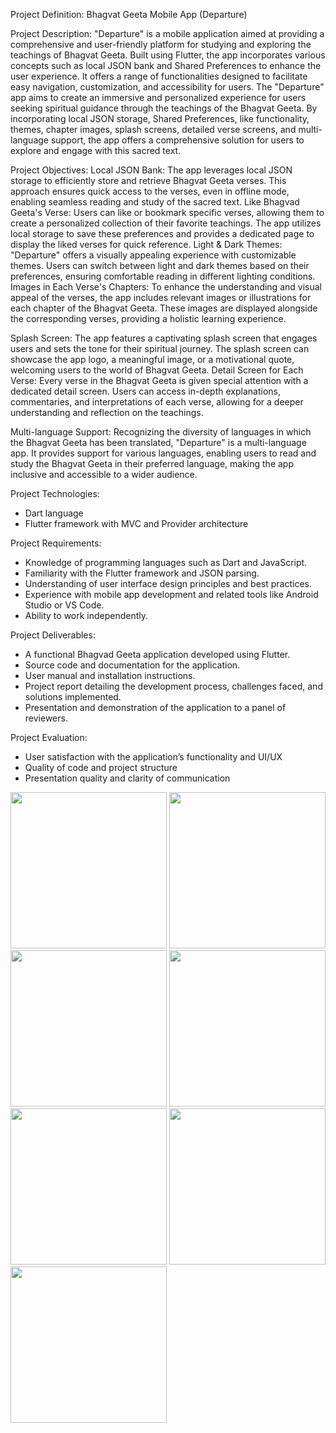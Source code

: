 Project Definition: Bhagvat Geeta Mobile App (Departure)

Project Description:
"Departure" is a mobile application aimed at providing a comprehensive and user-friendly
platform for studying and exploring the teachings of Bhagvat Geeta. Built using Flutter, the app
incorporates various concepts such as local JSON bank and Shared Preferences to enhance the
user experience. It offers a range of functionalities designed to facilitate easy navigation,
customization, and accessibility for users.
The "Departure" app aims to create an immersive and personalized experience for users seeking
spiritual guidance through the teachings of the Bhagvat Geeta. By incorporating local JSON
storage, Shared Preferences, like functionality, themes, chapter images, splash screens, detailed
verse screens, and multi-language support, the app offers a comprehensive solution for users to
explore and engage with this sacred text.

Project Objectives:
Local JSON Bank: The app leverages local JSON storage to efficiently store and retrieve
Bhagvat Geeta verses. This approach ensures quick access to the verses, even in offline mode,
enabling seamless reading and study of the sacred text.
Like Bhagvad Geeta's Verse: Users can like or bookmark specific verses, allowing them to
create a personalized collection of their favorite teachings. The app utilizes local storage to save
these preferences and provides a dedicated page to display the liked verses for quick reference.
Light & Dark Themes: "Departure" offers a visually appealing experience with customizable
themes. Users can switch between light and dark themes based on their preferences, ensuring
comfortable reading in different lighting conditions.
Images in Each Verse's Chapters: To enhance the understanding and visual appeal of the
verses, the app includes relevant images or illustrations for each chapter of the Bhagvat Geeta.
These images are displayed alongside the corresponding verses, providing a holistic learning
experience.

Splash Screen: The app features a captivating splash screen that engages users and sets the tone
for their spiritual journey. The splash screen can showcase the app logo, a meaningful image, or
a motivational quote, welcoming users to the world of Bhagvat Geeta.
Detail Screen for Each Verse: Every verse in the Bhagvat Geeta is given special attention with
a dedicated detail screen. Users can access in-depth explanations, commentaries, and
interpretations of each verse, allowing for a deeper understanding and reflection on the
teachings.

Multi-language Support: Recognizing the diversity of languages in which the Bhagvat Geeta
has been translated, "Departure" is a multi-language app. It provides support for various
languages, enabling users to read and study the Bhagvat Geeta in their preferred language,
making the app inclusive and accessible to a wider audience.

Project Technologies:
- Dart language
- Flutter framework with MVC and Provider architecture

Project Requirements:
- Knowledge of programming languages such as Dart and JavaScript.
- Familiarity with the Flutter framework and JSON parsing.
- Understanding of user interface design principles and best practices.
- Experience with mobile app development and related tools like Android Studio or VS Code.
- Ability to work independently.

Project Deliverables:
- A functional Bhagvad Geeta application developed using Flutter.
- Source code and documentation for the application.
- User manual and installation instructions.
- Project report detailing the development process, challenges faced, and solutions implemented.
- Presentation and demonstration of the application to a panel of reviewers.

Project Evaluation:
- User satisfaction with the application’s functionality and UI/UX
- Quality of code and project structure
- Presentation quality and clarity of communication

<img src="https://github.com/kevinmali/Bhagwat_Geeta_AF/assets/132121875/dc62f0d8-bf66-445f-9e52-b4ba16bdb5ac" width="250px">
<img src="https://github.com/kevinmali/Bhagwat_Geeta_AF/assets/132121875/07bd8479-997d-407d-84ba-e1e35261449e" width="250px">
<img src="https://github.com/kevinmali/Bhagwat_Geeta_AF/assets/132121875/7756b0ef-6d12-4e5f-ae47-ea43a9f30e85" width="250px">
<img src="https://github.com/kevinmali/Bhagwat_Geeta_AF/assets/132121875/9086dfd4-7fbd-4382-9a8b-9f84bab3111e" width="250px">
<img src="https://github.com/kevinmali/Bhagwat_Geeta_AF/assets/132121875/b79ac636-0ae0-4f0a-87b4-b45dfc0db22e" width="250px">
<img src="https://github.com/kevinmali/Bhagwat_Geeta_AF/assets/132121875/83dec390-667f-448c-92b1-a1e2e15ba688" width="250px">
<img src="https://github.com/kevinmali/Bhagwat_Geeta_AF/assets/132121875/c198ca48-b9c4-43b2-87aa-a2c1469929a1)" width="250px">
